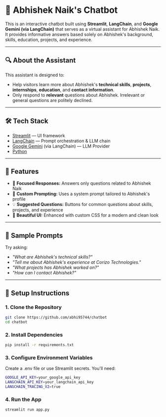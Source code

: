 # 🤖 Abhishek Naik's Chatbot

This is an interactive chatbot built using **Streamlit**, **LangChain**, and **Google Gemini (via LangChain)** that serves as a virtual assistant for Abhishek Naik. It provides informative answers based solely on Abhishek's background, skills, education, projects, and experience.

---

## 🔍 About the Assistant

This assistant is designed to:

- Help visitors learn more about Abhishek's **technical skills**, **projects**, **internships**, **education**, and **contact information**.
- Only respond to **relevant** questions about Abhishek. Irrelevant or general questions are politely declined.

---

## 🛠 Tech Stack

- [Streamlit](https://streamlit.io/) — UI framework  
- [LangChain](https://www.langchain.com/) — Prompt orchestration & LLM chain  
- [Google Gemini](https://ai.google.dev/) (via LangChain) — LLM Provider  
- [Python](https://www.python.org/)  

---

## 🚀 Features

- 🎯 **Focused Responses:** Answers only questions related to Abhishek Naik  
- 📝 **Custom Prompting:** Uses a system prompt tailored to Abhishek's profile  
- 💡 **Suggested Questions:** Buttons for common questions about skills, projects, and experience  
- 🎨 **Beautiful UI:** Enhanced with custom CSS for a modern and clean look  

---

## 🧠 Sample Prompts

Try asking:

- *"What are Abhishek's technical skills?"*  
- *"Tell me about Abhishek's experience at Corizo Technologies."*  
- *"What projects has Abhishek worked on?"*  
- *"How can I contact Abhishek?"*  

---

## 🔐 Setup Instructions

### 1. Clone the Repository

```bash
git clone https://github.com/abhi95744/chatbot
cd chatbot
```

### 2. Install Dependencies

```bash
pip install -r requirements.txt
```
### 3. Configure Environment Variables
Create a .env file or use Streamlit secrets. You'll need:
```bash
GOOGLE_API_KEY=your_google_api_key
LANGCHAIN_API_KEY=your_langchain_api_key
LANGCHAIN_TRACING_V2=true
```

### 4. Run the App
```bash
streamlit run app.py
```
